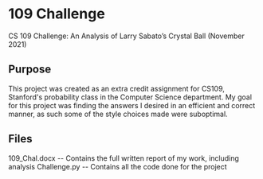 # 109 Challenge
CS 109 Challenge: An Analysis of Larry Sabato’s Crystal Ball (November 2021)

## Purpose
This project was created as an extra credit assignment for CS109, Stanford's probability class in the Computer Science department. My goal for this project was finding the answers I desired in an efficient and correct manner, as such some of the style choices made were suboptimal.

## Files
109_Chal.docx -- Contains the full written report of my work, including analysis
Challenge.py -- Contains all the code done for the project
